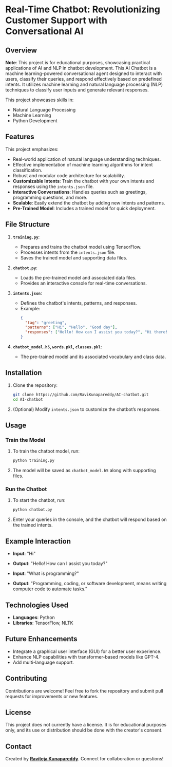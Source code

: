# Real-Time Chatbot: Revolutionizing Customer Support with Conversational AI

## Overview

**Note**: This project is for educational purposes, showcasing practical applications of AI and NLP in chatbot development.
This AI Chatbot is a machine learning-powered conversational agent designed to interact with users, classify their queries, and respond effectively based on predefined intents. It utilizes machine learning and natural language processing (NLP) techniques to classify user inputs and generate relevant responses.

This project showcases skills in:
- Natural Language Processing
- Machine Learning
- Python Development

## Features

This project emphasizes:
- Real-world application of natural language understanding techniques.
- Effective implementation of machine learning algorithms for intent classification.
- Robust and modular code architecture for scalability.
- **Customizable Intents**: Train the chatbot with your own intents and responses using the `intents.json` file.
- **Interactive Conversations**: Handles queries such as greetings, programming questions, and more.
- **Scalable**: Easily extend the chatbot by adding new intents and patterns.
- **Pre-Trained Model**: Includes a trained model for quick deployment.

## File Structure

1. **`training.py`**:
   - Prepares and trains the chatbot model using TensorFlow.
   - Processes intents from the `intents.json` file.
   - Saves the trained model and supporting data files.

2. **`chatbot.py`**:
   - Loads the pre-trained model and associated data files.
   - Provides an interactive console for real-time conversations.

3. **`intents.json`**:
   - Defines the chatbot's intents, patterns, and responses.
   - Example:
     ```json
     {
       "tag": "greeting",
       "patterns": ["Hi", "Hello", "Good day"],
       "responses": ["Hello! How can I assist you today?", "Hi there!"]
     }
     ```

4. **`chatbot_model.h5`, `words.pkl`, `classes.pkl`**:
   - The pre-trained model and its associated vocabulary and class data.

## Installation

1. Clone the repository:
   ```bash
   git clone https://github.com/RaviKunapareddy/AI-chatbot.git
   cd AI-chatbot
   ```

2. (Optional) Modify `intents.json` to customize the chatbot’s responses.

## Usage

### Train the Model
1. To train the chatbot model, run:
   ```bash
   python training.py
   ```
2. The model will be saved as `chatbot_model.h5` along with supporting files.

### Run the Chatbot
1. To start the chatbot, run:
   ```bash
   python chatbot.py
   ```
2. Enter your queries in the console, and the chatbot will respond based on the trained intents.

## Example Interaction
- **Input**: "Hi"
- **Output**: "Hello! How can I assist you today?"

- **Input**: "What is programming?"
- **Output**: "Programming, coding, or software development, means writing computer code to automate tasks."

## Technologies Used
- **Languages**: Python
- **Libraries**: TensorFlow, NLTK

## Future Enhancements
- Integrate a graphical user interface (GUI) for a better user experience.
- Enhance NLP capabilities with transformer-based models like GPT-4.
- Add multi-language support.

## Contributing
Contributions are welcome! Feel free to fork the repository and submit pull requests for improvements or new features.

## License
This project does not currently have a license. It is for educational purposes only, and its use or distribution should be done with the creator's consent.

## Contact
Created by **[Raviteja Kunapareddy](https://www.linkedin.com/in/ravitejak99/)**. Connect for collaboration or questions!

